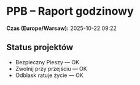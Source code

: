 # PPB – Raport godzinowy
**Czas (Europe/Warsaw):** 2025-10-22 09:22

## Status projektów
- Bezpieczny Pieszy — OK
- Zwolnij przy przejściu — OK
- Odblask ratuje życie — OK

